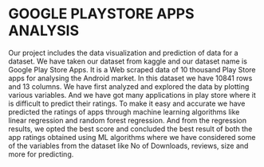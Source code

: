 # GOOGLE PLAYSTORE APPS ANALYSIS
Our project includes the data visualization and prediction of data for a dataset. We have taken our dataset from kaggle and our dataset name is Google Play Store Apps. It is a Web scraped data of 10 thousand Play Store apps for analysing the Android market. In this dataset we have 10841 rows and 13 columns. We have first analyzed and explored the data by plotting various variables. And we have got many applications in play store where it is difficult to predict their ratings. To make it easy and accurate we have predicted the ratings of apps through machine learning algorithms like linear regression and random forest regression. And from the regression results, we opted the best score and concluded the best result of both the app ratings obtained using ML algorithms where we have considered some of the variables from the dataset like No of Downloads, reviews, size and more for predicting.

